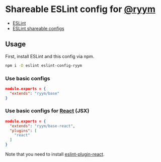 # Shareable ESLint config for [@ryym](https://github.com/ryym)

* [ESLint](https://github.com/eslint/eslint)
* [ESLint shareable configs](http://eslint.org/docs/developer-guide/shareable-configs)

## Usage

First, install ESLint and this config via npm.

```sh
npm i -D eslint eslint-config-ryym
```

### Use basic configs

```json
module.exports = {
  "extends": "ryym/base"
}
```

### Use basic configs for [React](https://facebook.github.io/react/) (JSX)

```json
module.exports = {
  "extends": "ryym/base-react",
  "plugins": [
    "react"
  ]
}
```

Note that you need to install [eslint-plugin-react](https://github.com/yannickcr/eslint-plugin-react).
